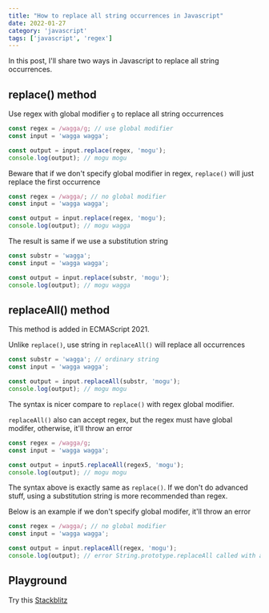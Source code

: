 ```yaml
---
title: "How to replace all string occurrences in Javascript"
date: 2022-01-27
category: 'javascript'
tags: ['javascript', 'regex']
---
```


In this post, I'll share two ways in Javascript to replace
all string occurrences.

## replace() method

Use regex with global modifier `g` to replace all string occurrences

```ts
const regex = /wagga/g; // use global modifier
const input = 'wagga wagga';

const output = input.replace(regex, 'mogu');
console.log(output); // mogu mogu
```

Beware that if we don't specify global modifier in regex, `replace()` will just replace the first occurrence

```ts
const regex = /wagga/; // no global modifier
const input = 'wagga wagga';

const output = input.replace(regex, 'mogu');
console.log(output); // mogu wagga
```

The result is same if we use a substitution string

```ts
const substr = 'wagga';
const input = 'wagga wagga';

const output = input.replace(substr, 'mogu');
console.log(output); // mogu wagga
```

## replaceAll() method

This method is added in ECMAScript 2021.

Unlike `replace()`, use string in `replaceAll()` will replace all occurrences

```ts
const substr = 'wagga'; // ordinary string
const input = 'wagga wagga';

const output = input.replaceAll(substr, 'mogu');
console.log(output); // mogu mogu
```

The syntax is nicer compare to `replace()` with regex global modifier.


`replaceAll()` also can accept regex, but the regex must have global modifer, otherwise, it'll throw an error

```ts
const regex = /wagga/g;
const input = 'wagga wagga';

const output = input5.replaceAll(regex5, 'mogu');
console.log(output); // mogu mogu
```

The syntax above is exactly same as `replace()`. If we don't do advanced stuff, using a substitution string is more recommended than regex.


Below is an example if we don't specify global modifer, it'll throw an error

```ts
const regex = /wagga/; // no global modifier
const input = 'wagga wagga';

const output = input.replaceAll(regex, 'mogu');
console.log(output); // error String.prototype.replaceAll called with a non-global RegExp argument
```

## Playground

Try this [Stackblitz](https://stackblitz.com/edit/js-3uxfkx?file=index.js)
